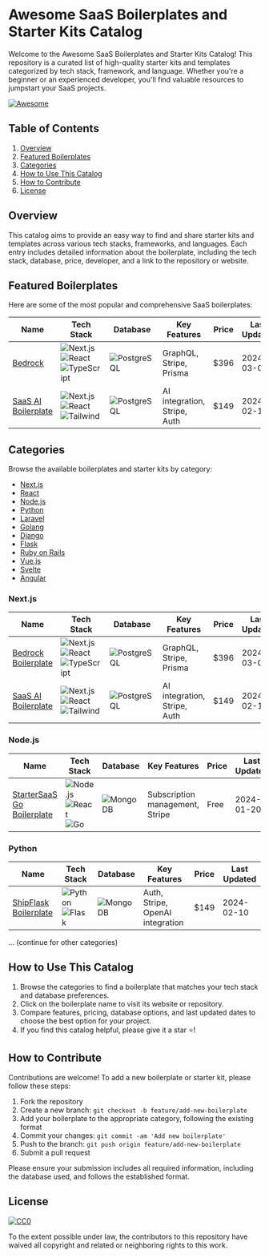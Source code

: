 # Awesome SaaS Boilerplates and Starter Kits Catalog

Welcome to the Awesome SaaS Boilerplates and Starter Kits Catalog! This repository is a curated list of high-quality starter kits and templates categorized by tech stack, framework, and language. Whether you're a beginner or an experienced developer, you'll find valuable resources to jumpstart your SaaS projects.

[![Awesome](https://awesome.re/badge.svg)](https://awesome.re)

## Table of Contents
1. [Overview](#overview)
2. [Featured Boilerplates](#featured-boilerplates)
3. [Categories](#categories)
4. [How to Use This Catalog](#how-to-use-this-catalog)
5. [How to Contribute](#how-to-contribute)
6. [License](#license)

## Overview

This catalog aims to provide an easy way to find and share starter kits and templates across various tech stacks, frameworks, and languages. Each entry includes detailed information about the boilerplate, including the tech stack, database, price, developer, and a link to the repository or website.

## Featured Boilerplates

Here are some of the most popular and comprehensive SaaS boilerplates:

| Name | Tech Stack | Database | Key Features | Price | Last Updated |
|------|------------|----------|--------------|-------|--------------|
| [Bedrock](https://bedrock.mxstbr.com) | ![Next.js](https://img.shields.io/badge/Next.js-000000?style=flat-square&logo=next.js) ![React](https://img.shields.io/badge/React-61DAFB?style=flat-square&logo=react) ![TypeScript](https://img.shields.io/badge/TypeScript-3178C6?style=flat-square&logo=typescript) | ![PostgreSQL](https://img.shields.io/badge/PostgreSQL-336791?style=flat-square&logo=postgresql) | GraphQL, Stripe, Prisma | $396 | 2024-03-01 |
| [SaaS AI Boilerplate](https://www.saasai.dev) | ![Next.js](https://img.shields.io/badge/Next.js-000000?style=flat-square&logo=next.js) ![React](https://img.shields.io/badge/React-61DAFB?style=flat-square&logo=react) ![Tailwind](https://img.shields.io/badge/Tailwind-38B2AC?style=flat-square&logo=tailwind-css) | ![PostgreSQL](https://img.shields.io/badge/PostgreSQL-336791?style=flat-square&logo=postgresql) | AI integration, Stripe, Auth | $149 | 2024-02-15 |

## Categories

Browse the available boilerplates and starter kits by category:

- [Next.js](#nextjs)
- [React](#react)
- [Node.js](#nodejs)
- [Python](#python)
- [Laravel](#laravel)
- [Golang](#golang)
- [Django](#django)
- [Flask](#flask)
- [Ruby on Rails](#ruby-on-rails)
- [Vue.js](#vuejs)
- [Svelte](#svelte)
- [Angular](#angular)

### Next.js

| Name | Tech Stack | Database | Key Features | Price | Last Updated |
|------|------------|----------|--------------|-------|--------------|
| [Bedrock Boilerplate](https://bedrock.mxstbr.com) | ![Next.js](https://img.shields.io/badge/Next.js-000000?style=flat-square&logo=next.js) ![React](https://img.shields.io/badge/React-61DAFB?style=flat-square&logo=react) ![TypeScript](https://img.shields.io/badge/TypeScript-3178C6?style=flat-square&logo=typescript) | ![PostgreSQL](https://img.shields.io/badge/PostgreSQL-336791?style=flat-square&logo=postgresql) | GraphQL, Stripe, Prisma | $396 | 2024-03-01 |
| [SaaS AI Boilerplate](https://www.saasai.dev) | ![Next.js](https://img.shields.io/badge/Next.js-000000?style=flat-square&logo=next.js) ![React](https://img.shields.io/badge/React-61DAFB?style=flat-square&logo=react) ![Tailwind](https://img.shields.io/badge/Tailwind-38B2AC?style=flat-square&logo=tailwind-css) | ![PostgreSQL](https://img.shields.io/badge/PostgreSQL-336791?style=flat-square&logo=postgresql) | AI integration, Stripe, Auth | $149 | 2024-02-15 |

### Node.js

| Name | Tech Stack | Database | Key Features | Price | Last Updated |
|------|------------|----------|--------------|-------|--------------|
| [StarterSaaS Go Boilerplate](https://www.startersaas.com) | ![Node.js](https://img.shields.io/badge/Node.js-339933?style=flat-square&logo=node.js) ![React](https://img.shields.io/badge/React-61DAFB?style=flat-square&logo=react) ![Go](https://img.shields.io/badge/Go-00ADD8?style=flat-square&logo=go) | ![MongoDB](https://img.shields.io/badge/MongoDB-47A248?style=flat-square&logo=mongodb) | Subscription management, Stripe | Free | 2024-01-20 |

### Python

| Name | Tech Stack | Database | Key Features | Price | Last Updated |
|------|------------|----------|--------------|-------|--------------|
| [ShipFlask Boilerplate](https://shipflask.com) | ![Python](https://img.shields.io/badge/Python-3776AB?style=flat-square&logo=python) ![Flask](https://img.shields.io/badge/Flask-000000?style=flat-square&logo=flask) | ![MongoDB](https://img.shields.io/badge/MongoDB-47A248?style=flat-square&logo=mongodb) | Auth, Stripe, OpenAI integration | $149 | 2024-02-10 |

... (continue for other categories)

## How to Use This Catalog

1. Browse the categories to find a boilerplate that matches your tech stack and database preferences.
2. Click on the boilerplate name to visit its website or repository.
3. Compare features, pricing, database options, and last updated dates to choose the best option for your project.
4. If you find this catalog helpful, please give it a star ⭐️!

## How to Contribute

Contributions are welcome! To add a new boilerplate or starter kit, please follow these steps:

1. Fork the repository
2. Create a new branch: `git checkout -b feature/add-new-boilerplate`
3. Add your boilerplate to the appropriate category, following the existing format
4. Commit your changes: `git commit -am 'Add new boilerplate'`
5. Push to the branch: `git push origin feature/add-new-boilerplate`
6. Submit a pull request

Please ensure your submission includes all required information, including the database used, and follows the established format.

## License

[![CC0](https://licensebuttons.net/p/zero/1.0/88x31.png)](https://creativecommons.org/publicdomain/zero/1.0/)

To the extent possible under law, the contributors to this repository have waived all copyright and related or neighboring rights to this work.